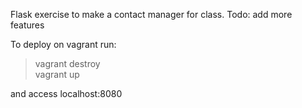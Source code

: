 Flask exercise to make a contact manager for class.
Todo: add more features

To deploy on vagrant run:  

> vagrant destroy   
> vagrant up

and access localhost:8080